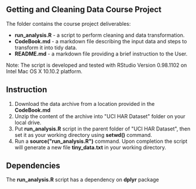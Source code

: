 ## Getting and Cleaning Data Course Project

The folder contains the course project deliverables:

* **run_analysis.R**  - a script to perform cleaning and data transformation.
* **CodeBook.md** - a markdown file describing the input data and steps to transform it into tidy data.
* **README.md** - a markdown file providing a brief instruction to the User. 

Note: The script is developed and tested with RStudio Version 0.98.1102 on Intel Mac OS X 10.10.2 platform. 

## Instruction

1. Download the data archive from a location provided in the **CodeBook.md**
2. Unzip the content of the archive into "UCI HAR Dataset" folder on your local drive.
2. Put **run_analysis.R** script in the parent folder of "UCI HAR Dataset", then set it as your working directory using **setwd()** command.
3. Run a **source("run_analysis.R")** command. Upon completion the script will generate a new file **tiny_data.txt** in your working directory.

## Dependencies

The **run_analysis.R** script has a dependency on **dplyr** package